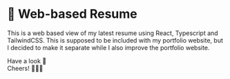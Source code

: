 # 📂 Web-based Resume

This is a web based view of my latest resume using React, Typescript and TailwindCSS.
This is supposed to be included with my portfolio website, but I decided to make it separate while I also improve the portfolio website.

Have a look 👀 \
Cheers! 🍻🍻🍻
